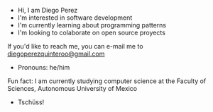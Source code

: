 - Hi, I am Diego Perez
- I'm interested in software development
- I'm currently learning about programming patterns
- I'm looking to colaborate on open source proyects

If you'd like to reach me, you can e-mail me to <diegoperezquinteroo@gmail.com>

- Pronouns: he/him

Fun fact: I am currently studying computer science at the Faculty of Sciences, Autonomous University of Mexico

- Tschüss!

